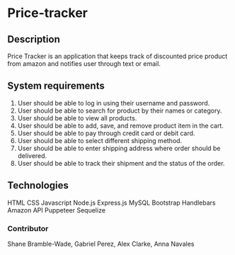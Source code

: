 # Price-tracker

## Description 
Price Tracker is an application that keeps track of discounted price product from amazon and notifies user through text or email.

## System requirements

1. User should be able to log in using their username and password.
2. User should be able to search for product by their names or category.
3. User should be able to view all products.
4. User should be able to add, save, and remove product item in the cart.
5. User should be able to pay through credit card or debit card.
6. User should be able to select different shipping method.
7. User should be able to enter shipping address where order should be delivered.
8. User should be able to track their shipment and the status of the order.


## Technologies

HTML
CSS
Javascript
Node.js
Express.js
MySQL
Bootstrap
Handlebars
Amazon API
Puppeteer
Sequelize




### Contributor
Shane Bramble-Wade,
Gabriel Perez,
Alex Clarke,
Anna Navales





